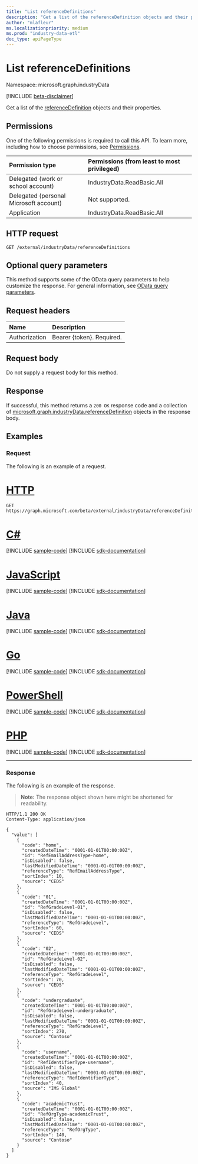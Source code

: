 ```yaml
---
title: "List referenceDefinitions"
description: "Get a list of the referenceDefinition objects and their properties."
author: "mlafleur"
ms.localizationpriority: medium
ms.prod: "industry-data-etl"
doc_type: apiPageType
---
```


# List referenceDefinitions

Namespace: microsoft.graph.industryData

[!INCLUDE [beta-disclaimer](../../includes/beta-disclaimer.md)]

Get a list of the [referenceDefinition](../resources/industrydata-referencedefinition.md) objects and their properties.

## Permissions

One of the following permissions is required to call this API. To learn more, including how to choose permissions, see [Permissions](/graph/permissions-reference).

| Permission type                        | Permissions (from least to most privileged) |
| :------------------------------------- | :------------------------------------------ |
| Delegated (work or school account)     | IndustryData.ReadBasic.All                  |
| Delegated (personal Microsoft account) | Not supported.                              |
| Application                            | IndustryData.ReadBasic.All                  |

## HTTP request

<!-- {
  "blockType": "ignored"
}
-->

```http
GET /external/industryData/referenceDefinitions
```

## Optional query parameters

This method supports some of the OData query parameters to help customize the response. For general information, see [OData query parameters](/graph/query-parameters).

## Request headers

| Name          | Description               |
| :------------ | :------------------------ |
| Authorization | Bearer {token}. Required. |

## Request body

Do not supply a request body for this method.

## Response

If successful, this method returns a `200 OK` response code and a collection of [microsoft.graph.industryData.referenceDefinition](../resources/industrydata-referencedefinition.md) objects in the response body.

## Examples

### Request

The following is an example of a request.

# [HTTP](#tab/http)
<!-- {
  "blockType": "request",
  "name": "list_referencedefinition"
}
-->

```msgraph-interactive
GET https://graph.microsoft.com/beta/external/industryData/referenceDefinitions
```

# [C#](#tab/csharp)
[!INCLUDE [sample-code](../includes/snippets/csharp/list-referencedefinition-csharp-snippets.md)]
[!INCLUDE [sdk-documentation](../includes/snippets/snippets-sdk-documentation-link.md)]

# [JavaScript](#tab/javascript)
[!INCLUDE [sample-code](../includes/snippets/javascript/list-referencedefinition-javascript-snippets.md)]
[!INCLUDE [sdk-documentation](../includes/snippets/snippets-sdk-documentation-link.md)]

# [Java](#tab/java)
[!INCLUDE [sample-code](../includes/snippets/java/list-referencedefinition-java-snippets.md)]
[!INCLUDE [sdk-documentation](../includes/snippets/snippets-sdk-documentation-link.md)]

# [Go](#tab/go)
[!INCLUDE [sample-code](../includes/snippets/go/list-referencedefinition-go-snippets.md)]
[!INCLUDE [sdk-documentation](../includes/snippets/snippets-sdk-documentation-link.md)]

# [PowerShell](#tab/powershell)
[!INCLUDE [sample-code](../includes/snippets/powershell/list-referencedefinition-powershell-snippets.md)]
[!INCLUDE [sdk-documentation](../includes/snippets/snippets-sdk-documentation-link.md)]

# [PHP](#tab/php)
[!INCLUDE [sample-code](../includes/snippets/php/list-referencedefinition-php-snippets.md)]
[!INCLUDE [sdk-documentation](../includes/snippets/snippets-sdk-documentation-link.md)]

---

### Response

The following is an example of the response.

> **Note:** The response object shown here might be shortened for readability.

<!-- {
  "blockType": "response",
  "truncated": true,
  "@odata.type": "Collection(microsoft.graph.industryData.referenceDefinition)"
}
-->

```http
HTTP/1.1 200 OK
Content-Type: application/json

{
  "value": [
    {
      "code": "home",
      "createdDateTime": "0001-01-01T00:00:00Z",
      "id": "RefEmailAddressType-home",
      "isDisabled": false,
      "lastModifiedDateTime": "0001-01-01T00:00:00Z",
      "referenceType": "RefEmailAddressType",
      "sortIndex": 10,
      "source": "CEDS"
    },
    {
      "code": "01",
      "createdDateTime": "0001-01-01T00:00:00Z",
      "id": "RefGradeLevel-01",
      "isDisabled": false,
      "lastModifiedDateTime": "0001-01-01T00:00:00Z",
      "referenceType": "RefGradeLevel",
      "sortIndex": 60,
      "source": "CEDS"
    },
    {
      "code": "02",
      "createdDateTime": "0001-01-01T00:00:00Z",
      "id": "RefGradeLevel-02",
      "isDisabled": false,
      "lastModifiedDateTime": "0001-01-01T00:00:00Z",
      "referenceType": "RefGradeLevel",
      "sortIndex": 70,
      "source": "CEDS"
    },
    {
      "code": "undergraduate",
      "createdDateTime": "0001-01-01T00:00:00Z",
      "id": "RefGradeLevel-undergraduate",
      "isDisabled": false,
      "lastModifiedDateTime": "0001-01-01T00:00:00Z",
      "referenceType": "RefGradeLevel",
      "sortIndex": 270,
      "source": "Contoso"
    },
    {
      "code": "username",
      "createdDateTime": "0001-01-01T00:00:00Z",
      "id": "RefIdentifierType-username",
      "isDisabled": false,
      "lastModifiedDateTime": "0001-01-01T00:00:00Z",
      "referenceType": "RefIdentifierType",
      "sortIndex": 40,
      "source": "IMS Global"
    },
    {
      "code": "academicTrust",
      "createdDateTime": "0001-01-01T00:00:00Z",
      "id": "RefOrgType-academicTrust",
      "isDisabled": false,
      "lastModifiedDateTime": "0001-01-01T00:00:00Z",
      "referenceType": "RefOrgType",
      "sortIndex": 140,
      "source": "Contoso"
    }
  ]
}
```
